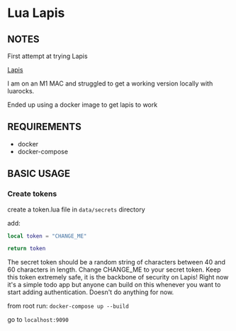 # Lua Lapis

## NOTES

First attempt at trying Lapis

[Lapis](https://leafo.net/lapis/)

I am on an M1 MAC and struggled to get a working version locally with luarocks.

Ended up using a docker image to get lapis to work

## REQUIREMENTS

- docker
- docker-compose

## BASIC USAGE

### Create tokens

create a token.lua file in `data/secrets` directory

add:

```lua
local token = "CHANGE_ME"

return token
```

The secret token should be a random string of characters between 40 and 60 characters in length. Change CHANGE_ME to your secret token. Keep this token extremely safe, it is the backbone of security on Lapis! Right now it's a simple todo app but anyone can build on this whenever you want to start adding authentication. Doesn't do anything for now.

from root run:
`docker-compose up --build`

go to `localhost:9090`
